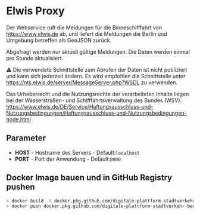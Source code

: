 # Elwis Proxy

Der Webservice ruft die Meldungen für die Binneschifffahrt von https://www.elwis.de ab,
und liefert die Meldungen die Berlin und Umgebung betreffen als GeoJSON zurück.

Abgefragt werden nur aktuell gültige Meldungen. Die Daten werden einmal pro Stunde aktualisiert.

:warning: Die verwendete Schnittstelle zum Abrufen der Daten ist nicht publiziert und kann sich jederzeit ändern.
Es wird empfohlen die Schnittstelle unter https://nts.elwis.de/server/MessageServer.php?WSDL zu verwenden.

Das Urheberrecht und die Nutzungsrechte der verarbeiteten Inhalte liegen bei der Wasserstraßen- und Schifffahrtsverwaltung des Bundes (WSV).
https://www.elwis.de/DE/Service/Haftungsausschluss-und-Nutzungsbedingungen/Haftungsausschluss-und-Nutzungsbedingungen-node.html

## Parameter

* **HOST** - Hostname des Servers - Default:```localhost```
* **PORT** - Port der Anwendung - Default:```8000```

## Docker Image bauen und in GitHub Registry pushen

```bash
> docker build -t docker.pkg.github.com/digitale-plattform-stadtverkehr-berlin/elwis-proxy/elwis-proxy:<TAG> .
> docker push docker.pkg.github.com/digitale-plattform-stadtverkehr-berlin/elwis-proxy/elwis-proxy:<TAG>
```
